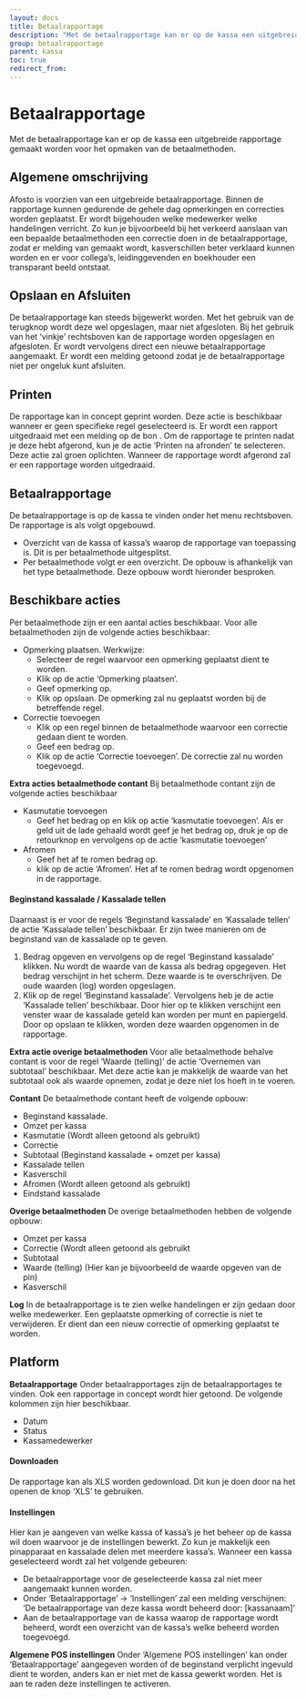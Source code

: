```yaml
---
layout: docs
title: Betaalrapportage
description: "Met de betaalrapportage kan er op de kassa een uitgebreide rapportage gemaakt worden voor het opmaken van de betaalmethoden."
group: betaalrapportage
parent: kassa
toc: true
redirect_from:
---
```


# Betaalrapportage
Met de betaalrapportage kan er op de kassa een uitgebreide rapportage gemaakt worden voor het opmaken van de betaalmethoden.

## Algemene omschrijving

Afosto is voorzien van een uitgebreide betaalrapportage. Binnen de rapportage kunnen gedurende de gehele dag opmerkingen en correcties worden geplaatst. Er wordt bijgehouden welke medewerker welke handelingen verricht. Zo kun je bijvoorbeeld bij het verkeerd aanslaan van een bepaalde betaalmethoden een correctie doen in de betaalrapportage, zodat er melding van gemaakt wordt, kasverschillen beter verklaard kunnen worden en er voor collega’s, leidinggevenden en boekhouder een transparant beeld ontstaat.

## Opslaan en Afsluiten

De betaalrapportage kan steeds bijgewerkt worden. Met het gebruik van de terugknop wordt deze wel opgeslagen, maar niet afgesloten.
Bij het gebruik van het ‘vinkje’ rechtsboven kan de rapportage worden opgeslagen en afgesloten. Er wordt vervolgens direct een nieuwe betaalrapportage aangemaakt. Er wordt een melding getoond zodat je de betaalrapportage niet per ongeluk kunt afsluiten.

## Printen

De rapportage kan in concept geprint worden. Deze actie is beschikbaar wanneer er geen specifieke regel geselecteerd is. Er wordt een rapport uitgedraaid met een melding op de bon .
Om de rapportage te printen nadat je deze hebt afgerond, kun je de actie ‘Printen na afronden’ te selecteren. Deze actie zal groen oplichten. Wanneer de rapportage wordt afgerond zal er een rapportage worden uitgedraaid. 

## Betaalrapportage

De betaalrapportage is op de kassa te vinden onder het menu rechtsboven. De rapportage is als volgt opgebouwd.

- Overzicht van de kassa of kassa’s waarop de rapportage van toepassing is. Dit is per betaalmethode uitgesplitst.
- Per betaalmethode volgt er een overzicht. De opbouw is afhankelijk van het type betaalmethode. Deze opbouw wordt hieronder besproken.


## Beschikbare acties

Per betaalmethode zijn er een aantal acties beschikbaar. Voor alle betaalmethoden zijn de volgende acties beschikbaar:

- Opmerking plaatsen. Werkwijze:
  - Selecteer de regel waarvoor een opmerking geplaatst dient te worden.
  - Klik op de actie ‘Opmerking plaatsen’.
  - Geef opmerking op.
  - Klik op opslaan. De opmerking zal nu geplaatst worden bij de betreffende regel. 
- Correctie toevoegen
  - Klik op een regel binnen de betaalmethode waarvoor een correctie gedaan dient te worden.
  - Geef een bedrag op.
  - Klik op de actie ‘Correctie toevoegen’. De correctie zal nu worden toegevoegd. 

**Extra acties betaalmethode contant**
Bij betaalmethode contant zijn de volgende acties beschikbaar

- Kasmutatie toevoegen
  - Geef het bedrag op en klik op actie ‘kasmutatie toevoegen’. Als er geld uit de lade gehaald wordt geef je het bedrag op, druk je op de retourknop en vervolgens op de actie ‘kasmutatie toevoegen’
- Afromen
  - Geef het af te romen bedrag op.
  - klik op de actie ‘Afromen’. Het af te romen bedrag wordt opgenomen in de rapportage.

#### Beginstand kassalade / Kassalade tellen
Daarnaast is er voor de regels ‘Beginstand kassalade’ en ‘Kassalade tellen’ de actie ‘Kassalade tellen’ beschikbaar. 
Er zijn twee manieren om de beginstand van de kassalade op te geven.

1. Bedrag opgeven en vervolgens op de regel ‘Beginstand kassalade’ klikken.  Nu wordt de waarde van de kassa als bedrag opgegeven. Het bedrag verschijnt in het scherm. Deze waarde is te overschrijven. De oude waarden (log) worden opgeslagen.
2. Klik op de regel ‘Beginstand kassalade’. Vervolgens heb je de actie ‘Kassalade tellen’ beschikbaar. Door hier op te klikken verschijnt een venster waar de kassalade geteld kan worden per munt en papiergeld.  Door op opslaan te klikken, worden deze waarden opgenomen in de rapportage.

**Extra actie overige betaalmethoden**
Voor alle betaalmethode behalve contant is voor de regel ‘Waarde (telling)’ de actie ‘Overnemen van subtotaal’ beschikbaar. Met deze actie kan je makkelijk de waarde van het subtotaal ook als waarde opnemen, zodat je deze niet los hoeft in te voeren. 

**Contant**
De betaalmethode contant heeft de volgende opbouw:

- Beginstand kassalade.
- Omzet per kassa
- Kasmutatie (Wordt alleen getoond als gebruikt)
- Correctie
- Subtotaal (Beginstand kassalade + omzet per kassa)
- Kassalade tellen
- Kasverschil
- Afromen (Wordt alleen getoond als gebruikt)
- Eindstand kassalade

**Overige betaalmethoden**
De overige betaalmethoden hebben de volgende opbouw:

- Omzet per kassa
- Correctie (Wordt alleen getoond als gebruikt
- Subtotaal
- Waarde (telling) (Hier kan je bijvoorbeeld de waarde opgeven van de pin)
- Kasverschil

**Log**
In de betaalrapportage is te zien welke handelingen er zijn gedaan door welke medewerker.  Een geplaatste opmerking of correctie is niet te verwijderen. Er dient dan een nieuw correctie of opmerking geplaatst te worden.

## Platform

**Betaalrapportage**
Onder betaalrapportages zijn de betaalrapportages te vinden. Ook een rapportage in concept wordt hier getoond. De volgende kolommen zijn hier beschikbaar.

- Datum
- Status
- Kassamedewerker

#### Downloaden
De rapportage kan als XLS worden gedownload. Dit kun je doen door na het openen de knop ‘XLS’ te gebruiken.
#### Instellingen
Hier kan je aangeven van welke kassa of kassa’s je het beheer op de kassa wil doen waarvoor je de instellingen bewerkt. Zo kun je makkelijk een pinapparaat en kassalade delen met meerdere kassa’s. Wanneer een kassa geselecteerd wordt zal het volgende gebeuren:

- De betaalrapportage voor de geselecteerde kassa zal niet meer aangemaakt kunnen worden. 
- Onder ‘Betaalrapportage’ → ‘Instellingen’ zal een melding verschijnen: ‘De betaalrapportage van deze kassa wordt beheerd door: [kassanaam]’
- Aan de betaalrapportage van de kassa waarop de rapportage wordt beheerd, wordt een overzicht van de kassa’s welke beheerd worden toegevoegd. 

**Algemene POS instellingen**
Onder ‘Algemene POS instellingen’ kan onder ‘Betaalrapportage’ aangegeven worden of de beginstand verplicht ingevuld dient te worden, anders kan er niet met de kassa gewerkt worden. Het is aan te raden deze instellingen te activeren.

